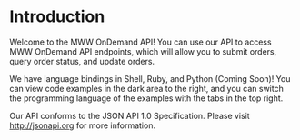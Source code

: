 # Introduction

Welcome to the MWW OnDemand API! You can use our API to access MWW OnDemand API endpoints, which will allow you to submit orders, query order status, and update orders.

We have language bindings in Shell, Ruby, and Python (Coming Soon)! You can view code examples in the dark area to the right, and you can switch the programming language of the examples with the tabs in the top right.

Our API conforms to the JSON API 1.0 Specification. Please visit http://jsonapi.org for more information.
